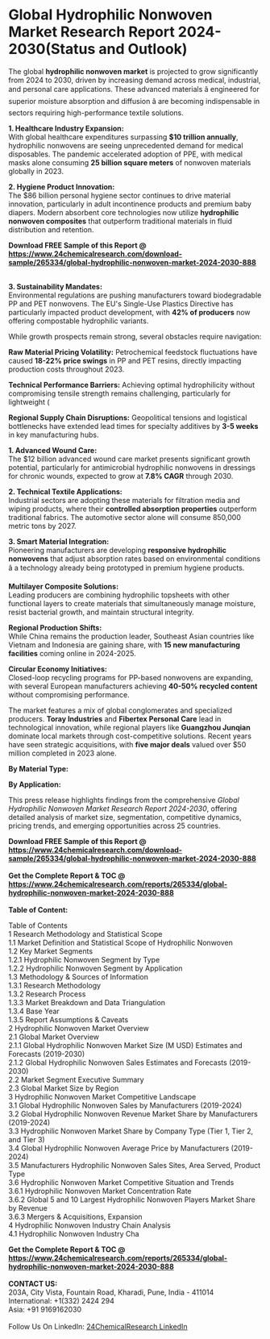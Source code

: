 <h1>Global Hydrophilic Nonwoven Market Research Report 2024-2030(Status and Outlook)</h1><p>The global <strong>hydrophilic nonwoven market</strong> is projected to grow significantly from 2024 to 2030, driven by increasing demand across medical, industrial, and personal care applications. These advanced materials â engineered for superior moisture absorption and diffusion â are becoming indispensable in sectors requiring high-performance textile solutions.</p><p><strong>1. Healthcare Industry Expansion:</strong><br>
With global healthcare expenditures surpassing <strong>$10 trillion annually</strong>, hydrophilic nonwovens are seeing unprecedented demand for medical disposables. The pandemic accelerated adoption of PPE, with medical masks alone consuming <strong>25 billion square meters</strong> of nonwoven materials globally in 2023.</p><p><strong>2. Hygiene Product Innovation:</strong><br>
The $86 billion personal hygiene sector continues to drive material innovation, particularly in adult incontinence products and premium baby diapers. Modern absorbent core technologies now utilize <strong>hydrophilic nonwoven composites</strong> that outperform traditional materials in fluid distribution and retention.</p><div><b>Download FREE Sample of this Report @ 
            <a href="https://www.24chemicalresearch.com/download-sample/265334/global-hydrophilic-nonwoven-market-2024-2030-888">
            https://www.24chemicalresearch.com/download-sample/265334/global-hydrophilic-nonwoven-market-2024-2030-888</a></b></div><br><p><strong>3. Sustainability Mandates:</strong><br>
Environmental regulations are pushing manufacturers toward biodegradable PP and PET nonwovens. The EU's Single-Use Plastics Directive has particularly impacted product development, with <strong>42% of producers</strong> now offering compostable hydrophilic variants.</p><p>While growth prospects remain strong, several obstacles require navigation:</p><p><strong>Raw Material Pricing Volatility:</strong> Petrochemical feedstock fluctuations have caused <strong>18-22% price swings</strong> in PP and PET resins, directly impacting production costs throughout 2023.</p><p><strong>Technical Performance Barriers:</strong> Achieving optimal hydrophilicity without compromising tensile strength remains challenging, particularly for lightweight (
	</p><p><strong>Regional Supply Chain Disruptions:</strong> Geopolitical tensions and logistical bottlenecks have extended lead times for specialty additives by <strong>3-5 weeks</strong> in key manufacturing hubs.</p><p><strong>1. Advanced Wound Care:</strong><br>
The $12 billion advanced wound care market presents significant growth potential, particularly for antimicrobial hydrophilic nonwovens in dressings for chronic wounds, expected to grow at <strong>7.8% CAGR</strong> through 2030.</p><p><strong>2. Technical Textile Applications:</strong><br>
Industrial sectors are adopting these materials for filtration media and wiping products, where their <strong>controlled absorption properties</strong> outperform traditional fabrics. The automotive sector alone will consume 850,000 metric tons by 2027.</p><p><strong>3. Smart Material Integration:</strong><br>
Pioneering manufacturers are developing <strong>responsive hydrophilic nonwovens</strong> that adjust absorption rates based on environmental conditions â a technology already being prototyped in premium hygiene products.</p><p><strong>Multilayer Composite Solutions:</strong><br>
	Leading producers are combining hydrophilic topsheets with other functional layers to create materials that simultaneously manage moisture, resist bacterial growth, and maintain structural integrity.</p><p><strong>Regional Production Shifts:</strong><br>
	While China remains the production leader, Southeast Asian countries like Vietnam and Indonesia are gaining share, with <strong>15 new manufacturing facilities</strong> coming online in 2024-2025.</p><p><strong>Circular Economy Initiatives:</strong><br>
	Closed-loop recycling programs for PP-based nonwovens are expanding, with several European manufacturers achieving <strong>40-50% recycled content</strong> without compromising performance.</p><p>The market features a mix of global conglomerates and specialized producers. <strong>Toray Industries</strong> and <strong>Fibertex Personal Care</strong> lead in technological innovation, while regional players like <strong>Guangzhou Junqian</strong> dominate local markets through cost-competitive solutions. Recent years have seen strategic acquisitions, with <strong>five major deals</strong> valued over $50 million completed in 2023 alone.</p><p><strong>By Material Type:</strong></p><p><strong>By Application:</strong></p><p>This press release highlights findings from the comprehensive <em>Global Hydrophilic Nonwoven Market Research Report 2024-2030</em>, offering detailed analysis of market size, segmentation, competitive dynamics, pricing trends, and emerging opportunities across 25 countries.</p><div><b>Download FREE Sample of this Report @ 
            <a href="https://www.24chemicalresearch.com/download-sample/265334/global-hydrophilic-nonwoven-market-2024-2030-888">
            https://www.24chemicalresearch.com/download-sample/265334/global-hydrophilic-nonwoven-market-2024-2030-888</a></b></div><br><div><b>Get the Complete Report & TOC @ 
            <a href="https://www.24chemicalresearch.com/reports/265334/global-hydrophilic-nonwoven-market-2024-2030-888">
            https://www.24chemicalresearch.com/reports/265334/global-hydrophilic-nonwoven-market-2024-2030-888</a></b></div><br>
            <b>Table of Content:</b><p>Table of Contents<br />
1 Research Methodology and Statistical Scope<br />
1.1 Market Definition and Statistical Scope of Hydrophilic Nonwoven<br />
1.2 Key Market Segments<br />
1.2.1 Hydrophilic Nonwoven Segment by Type<br />
1.2.2 Hydrophilic Nonwoven Segment by Application<br />
1.3 Methodology & Sources of Information<br />
1.3.1 Research Methodology<br />
1.3.2 Research Process<br />
1.3.3 Market Breakdown and Data Triangulation<br />
1.3.4 Base Year<br />
1.3.5 Report Assumptions & Caveats<br />
2 Hydrophilic Nonwoven Market Overview<br />
2.1 Global Market Overview<br />
2.1.1 Global Hydrophilic Nonwoven Market Size (M USD) Estimates and Forecasts (2019-2030)<br />
2.1.2 Global Hydrophilic Nonwoven Sales Estimates and Forecasts (2019-2030)<br />
2.2 Market Segment Executive Summary<br />
2.3 Global Market Size by Region<br />
3 Hydrophilic Nonwoven Market Competitive Landscape<br />
3.1 Global Hydrophilic Nonwoven Sales by Manufacturers (2019-2024)<br />
3.2 Global Hydrophilic Nonwoven Revenue Market Share by Manufacturers (2019-2024)<br />
3.3 Hydrophilic Nonwoven Market Share by Company Type (Tier 1, Tier 2, and Tier 3)<br />
3.4 Global Hydrophilic Nonwoven Average Price by Manufacturers (2019-2024)<br />
3.5 Manufacturers Hydrophilic Nonwoven Sales Sites, Area Served, Product Type<br />
3.6 Hydrophilic Nonwoven Market Competitive Situation and Trends<br />
3.6.1 Hydrophilic Nonwoven Market Concentration Rate<br />
3.6.2 Global 5 and 10 Largest Hydrophilic Nonwoven Players Market Share by Revenue<br />
3.6.3 Mergers & Acquisitions, Expansion<br />
4 Hydrophilic Nonwoven Industry Chain Analysis<br />
4.1 Hydrophilic Nonwoven Industry Cha</p><div><b>Get the Complete Report & TOC @ 
            <a href="https://www.24chemicalresearch.com/reports/265334/global-hydrophilic-nonwoven-market-2024-2030-888">
            https://www.24chemicalresearch.com/reports/265334/global-hydrophilic-nonwoven-market-2024-2030-888</a></b></div><br><b>CONTACT US:</b><br>
            203A, City Vista, Fountain Road, Kharadi, Pune, India - 411014<br>
            International: +1(332) 2424 294<br>
            Asia: +91 9169162030 <br><br>
            Follow Us On LinkedIn: <a href="https://www.linkedin.com/company/24chemicalresearch/">24ChemicalResearch LinkedIn</a>